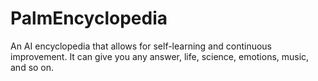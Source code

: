 # PalmEncyclopedia
An AI encyclopedia that allows for self-learning and continuous improvement. It can give you any answer, life, science, emotions, music, and so on.
